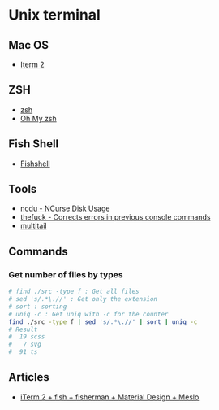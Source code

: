 # Unix terminal

## Mac OS

- [Iterm 2](https://www.iterm2.com/downloads.html)

## ZSH

- [zsh](https://www.zsh.org/)
- [Oh My zsh](https://ohmyz.sh/)

## Fish Shell

- [Fishshell](https://fishshell.com/)

## Tools

- [ncdu - NCurse Disk Usage](https://dev.yorhel.nl/ncdu)
- [thefuck - Corrects errors in previous console commands](https://github.com/nvbn/thefuck)
- [multitail](https://www.vanheusden.com/multitail/)

## Commands

### Get number of files by types

```sh
# find ./src -type f : Get all files
# sed 's/.*\.//' : Get only the extension
# sort : sorting
# uniq -c : Get uniq with -c for the counter 
find ./src -type f | sed 's/.*\.//' | sort | uniq -c
# Result
#  19 scss
#   7 svg
#  91 ts
```

## Articles

- [iTerm 2 + fish + fisherman + Material Design + Meslo](https://gist.github.com/ghaiklor/5c393e1c27cab79a9258)

